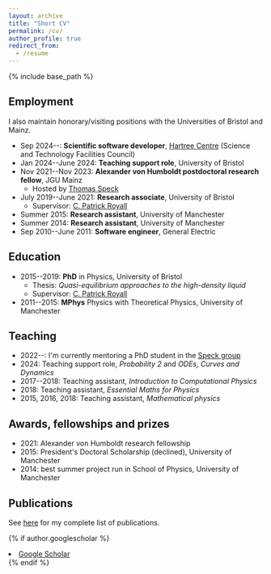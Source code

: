 ```yaml
---
layout: archive
title: "Short CV"
permalink: /cv/
author_profile: true
redirect_from:
  - /resume
---
```


{% include base_path %}

## Employment

I also maintain honorary/visiting positions with the Universities of Bristol and Mainz.

* Sep 2024--: **Scientific software developer**, [Hartree Centre](https://www.hartree.stfc.ac.uk/) (Science and Technology Facilities Council)
* Jan 2024--June 2024: **Teaching support role**, University of Bristol
* Nov 2021--Nov 2023: **Alexander von Humboldt postdoctoral research fellow**, JGU Mainz
  * Hosted by [Thomas Speck](https://www.itp4.uni-stuttgart.de/institute/team/Speck/)
* July 2019--June 2021: **Research associate**, University of Bristol
  * Supervisor: [C. Patrick Royall](padrus.com)
* Summer 2015: **Research assistant**, University of Manchester
* Summer 2014: **Research assistant**, University of Manchester
* Sep 2010--June 2011: **Software engineer**, General Electric

## Education

* 2015--2019: **PhD** in Physics, University of Bristol
  * Thesis: *Quasi-equilibrium approaches to the high-density liquid*
  * Supervisor: [C. Patrick Royall](padrus.com)
* 2011--2015: **MPhys** Physics with Theoretical Physics, University of Manchester

## Teaching

* 2022--: I'm currently mentoring a PhD student in the [Speck group](https://www.itp4.uni-stuttgart.de/institute/team/Speck/)
* 2024: Teaching support role, *Probability 2* and *ODEs, Curves and Dynamics*
* 2017--2018: Teaching assistant, *Introduction to Computational Physics*
  <!-- * 3 weekly contact hours on average throughout academic year. Approximately 120 undergraduates spread across 3 classes. -->
* 2018: Teaching assistant, *Essential Maths for Physics*
  <!-- * Weekly tutorials for 12 undergraduates for one term. Each week involved 1 hour of contact time and 3 preparation hours including marking. -->
* 2015, 2016, 2018: Teaching assistant, *Mathematical physics*
  <!-- * 3 weekly contact hours for one term. Approximately 120 students spread across 3 classes. -->



## Awards, fellowships and prizes

* 2021: Alexander von Humboldt research fellowship
* 2015: President's Doctoral Scholarship (declined), University of Manchester
* 2014: best summer project run in School of Physics, University of Manchester

## Publications

See [here](/publications/) for my complete list of publications.

{% if author.googlescholar %}
  <li><a href="{{ author.googlescholar }}"><i class="ai ai-google-scholar icon-pad-right"></i>Google Scholar</a></li>
{% endif %}

<!-- Skills
======
* Skill 1
* Skill 2
  * Sub-skill 2.1
  * Sub-skill 2.2
  * Sub-skill 2.3
* Skill 3 -->

<!-- Talks
======
  <ul>{% for post in site.talks reversed %}
    {% include archive-single-talk-cv.html  %}
  {% endfor %}</ul>
  
Teaching
======
  <ul>{% for post in site.teaching reversed %}
    {% include archive-single-cv.html %}
  {% endfor %}</ul>
  
Service and leadership
======
* Currently signed in to 43 different slack teams -->
